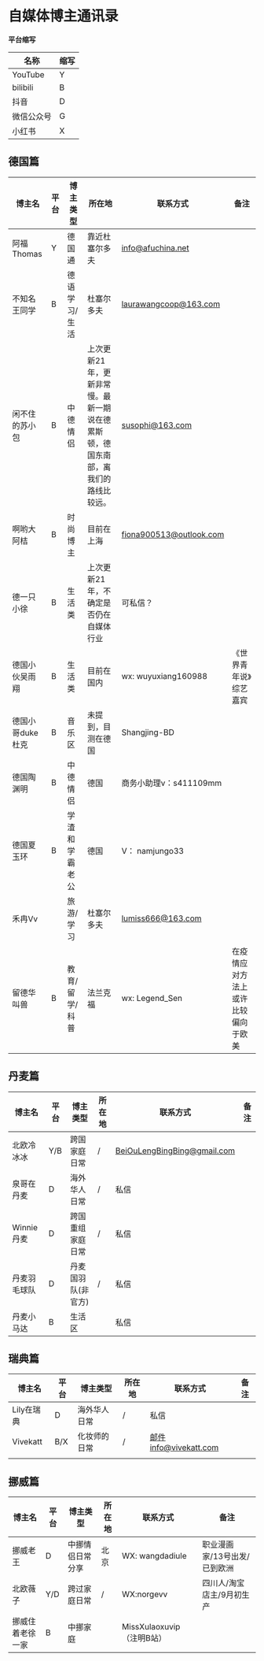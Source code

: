 # 自媒体博主通讯录

**平台缩写**

| 名称       | 缩写 |
| ---------- | ---- |
| YouTube    | Y    |
| bilibili   | B    |
| 抖音       | D    |
| 微信公众号 | G    |
| 小红书     | X    |



## 德国篇

| 博主名           | 平台 | 博主类型       | 所在地                                                       | 联系方式                | 备注                               |
| ---------------- | ---- | -------------- | ------------------------------------------------------------ | ----------------------- | ---------------------------------- |
| 阿福Thomas       | Y    | 德国通         | 靠近杜塞尔多夫                                               | info@afuchina.net       |                                    |
| 不知名王同学     | B    | 德语学习/生活  | 杜塞尔多夫                                                   | laurawangcoop@163.com   |                                    |
| 闲不住的苏小包   | B    | 中德情侣       | 上次更新21年，更新非常慢。最新一期说在德累斯顿，德国东南部，离我们的路线比较远。 | susophi@163.com         |                                    |
| 啊哟大阿桔       | B    | 时尚博主       | 目前在上海                                                   | fiona900513@outlook.com |                                    |
| 德一只小徐       | B    | 生活类         | 上次更新21年，不确定是否仍在自媒体行业                       | 可私信？                |                                    |
| 德国小伙吴雨翔   | B    | 生活类         | 目前在国内                                                   | wx: wuyuxiang160988     | 《世界青年说》综艺嘉宾             |
| 德国小哥duke杜克 | B    | 音乐区         | 未提到，目测在德国                                           | Shangjing-BD            |                                    |
| 德国陶渊明       | B    | 中德情侣       | 德国                                                         | 商务小助理v：s411109mm  |                                    |
| 德国夏玉环       | B    | 学渣和学霸老公 | 德国                                                         | V： namjungo33          |                                    |
| 禾冉Vv           |      | 旅游/学习      | 杜塞尔多夫                                                   | lumiss666@163.com       |                                    |
| 留德华叫兽       | B    | 教育/留学/科普 | 法兰克福                                                     | wx: Legend_Sen          | 在疫情应对方法上或许比较偏向于欧美 |

## 丹麦篇

| 博主名       | 平台 | 博主类型           | 所在地 | 联系方式                                                     | 备注 |
| ------------ | ---- | ------------------ | ------ | ------------------------------------------------------------ | ---- |
| 北欧冷冰冰   | Y/B  | 跨国家庭日常       | /      | [ BeiOuLengBingBing@gmail.com](mailto:BeiOuLengBingBing@gmail.com) |      |
| 泉哥在丹麦   | D    | 海外华人日常       | /      | 私信                                                         |      |
| Winnie丹麦   | D    | 跨国重组家庭日常   | /      | 私信                                                         |      |
| 丹麦羽毛球队 | D    | 丹麦国羽队(非官方) | /      | 私信                                                         |      |
| 丹麦小马达   | B    | 生活区             |        | 私信                                                         |      |



## 瑞典篇

| 博主名     | 平台 | 博主类型     | 所在地 | 联系方式              | 备注 |
| ---------- | ---- | ------------ | ------ | --------------------- | ---- |
| Lily在瑞典 | D    | 海外华人日常 | /      | 私信                  |      |
| Vivekatt   | B/X  | 化妆师的日常 | /      | 邮件info@vivekatt.com |      |
|            |      |              |        |                       |      |

## 挪威篇



| 博主名           | 平台 | 博主类型         | 所在地 | 联系方式                  | 备注                         |
| ---------------- | ---- | ---------------- | ------ | ------------------------- | ---------------------------- |
| 挪威老王         | D    | 中挪情侣日常分享 | 北京   | WX: wangdadiule           | 职业漫画家/13号出发/已到欧洲 |
| 北欧薇子         | Y/D  | 跨过家庭日常     | /      | WX:norgevv                | 四川人/淘宝店主/9月初生产    |
| 挪威住着老徐一家 | B    | 中挪家庭         |        | MissXulaoxuvip（注明B站） |                              |